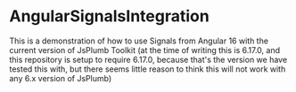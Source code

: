 # AngularSignalsIntegration

This is a demonstration of how to use Signals from Angular 16 with the current version of JsPlumb Toolkit (at the time of writing this is 6.17.0, and this repository is setup to require 6.17.0, because that's the version we have tested this with, but there seems little reason to think this will not work with any 6.x version of JsPlumb)


